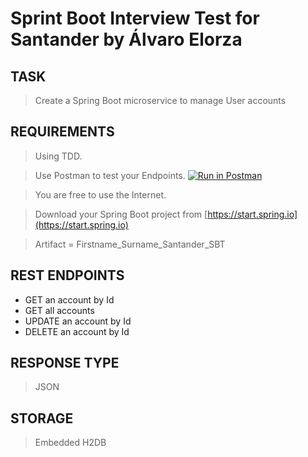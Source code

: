 # Sprint Boot Interview Test for Santander by Álvaro Elorza

## TASK

> Create a Spring Boot microservice to manage User accounts

## REQUIREMENTS

> Using TDD.

> Use Postman to test your Endpoints. [![Run in Postman](https://run.pstmn.io/button.svg)](https://app.getpostman.com/run-collection/61d679637f936ccb7a2e) 

> You are free to use the Internet.

> Download your Spring Boot project from [https://start.spring.io](https://start.spring.io) 

> Artifact = Firstname_Surname_Santander_SBT

## REST ENDPOINTS

*	GET an account by Id
*	GET all accounts
*	UPDATE an account by Id
*	DELETE an account by Id

## RESPONSE TYPE

> JSON

## STORAGE

> Embedded H2DB
